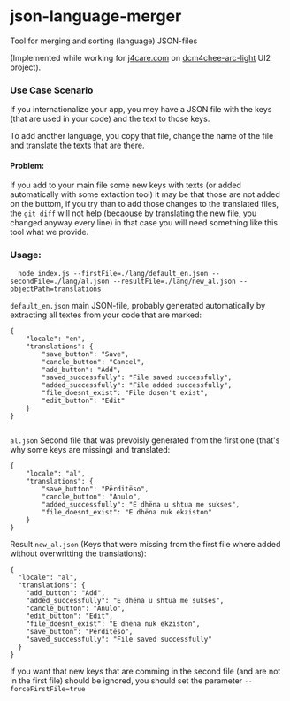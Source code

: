 # json-language-merger
Tool for merging and sorting (language) JSON-files

(Implemented while working for [j4care.com](https://www.j4care.com/) on [dcm4chee-arc-light](https://github.com/dcm4che/dcm4chee-arc-light) UI2 project).

### Use Case Scenario
If you internationalize your app, you mey have a JSON file with the keys (that are used in your code) and the text to those keys.

To add another language, you copy that file, change the name of the file and translate the texts that are there.

#### Problem:
If you add to your main file some new keys with texts (or added automatically with some extaction tool) it may be that those are not added on the buttom, if you try than to add those changes to the translated files, the `git diff` will not help (becaouse by translating the new file, you changed anyway every line) in that case you will need something like this tool what we provide.

### Usage:
```
  node index.js --firstFile=./lang/default_en.json --secondFile=./lang/al.json --resultFile=./lang/new_al.json --objectPath=translations
```
`default_en.json` main JSON-file, probably generated automatically by extracting all textes from your code that are marked:

```
{
    "locale": "en",
    "translations": {
        "save_button": "Save",
        "cancle_button": "Cancel",
        "add_button": "Add",
        "saved_successfully": "File saved successfully",
        "added_successfully": "File added successfully",
        "file_doesnt_exist": "File dosen't exist",
        "edit_button": "Edit"
    }
}
    
```

`al.json` Second file that was prevoisly generated from the first one (that's why some keys are missing) and translated:

```
{
    "locale": "al",
    "translations": {
        "save_button": "Përditëso",
        "cancle_button": "Anulo",
        "added_successfully": "E dhëna u shtua me sukses",
        "file_doesnt_exist": "E dhëna nuk ekziston"
    }
}
```

Result `new_al.json` (Keys that were missing from the first file where added without overwritting the translations):

```
{
  "locale": "al",
  "translations": {
    "add_button": "Add",
    "added_successfully": "E dhëna u shtua me sukses",
    "cancle_button": "Anulo",
    "edit_button": "Edit",
    "file_doesnt_exist": "E dhëna nuk ekziston",
    "save_button": "Përditëso",
    "saved_successfully": "File saved successfully"
  }
}
```

If you want that new keys that are comming in the second file (and are not in the first file) should be ignored, you should set the parameter `--forceFirstFile=true`
